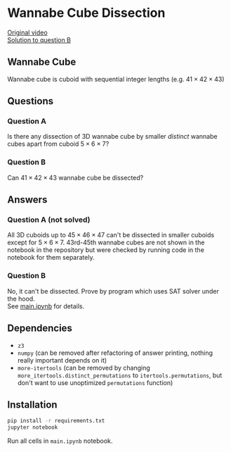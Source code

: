 # Wannabe Cube Dissection
[Original video](https://youtu.be/bHHVXD3pbJQ?si=qmWNOmCML-XWdQVC)<br>
[Solution to question B](main.ipynb)

## Wannabe Cube
Wannabe cube is cuboid with sequential integer lengths (e.g. $41 \times 42 \times 43$)

## Questions
### Question A
Is there any dissection of 3D wannabe cube by smaller *distinct* wannabe cubes apart from cuboid $5 \times 6 \times 7$?

### Question B
Can $41 \times 42 \times 43$ wannabe cube be dissected?

## Answers
### Question A (not solved)
All 3D cuboids up to $45 \times 46 \times 47$ can't be dissected in smaller cuboids except for $5 \times 6 \times 7$. 43rd-45th wannabe cubes are not shown in the notebook in the repository but were checked by running code in the notebook for them separately.

### Question B
No, it can't be dissected. Prove by program which uses SAT solver under the hood.<br>
See [main.ipynb](main.ipynb) for details.

## Dependencies
- `z3`
- `numpy` (can be removed after refactoring of answer printing, nothing really important depends on it)
- `more-itertools` (can be removed by changing `more_itertools.distinct_permutations` to `itertools.permutations`, but don't want to use unoptimized `permutations` function)

## Installation
```bash
pip install -r requirements.txt
jupyter notebook
```
Run all cells in `main.ipynb` notebook.